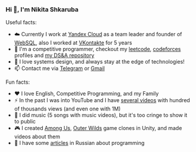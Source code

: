 ### Hi 👋, I'm Nikita Shkaruba

Useful facts:

- ☁️ Currently I work at [Yandex Cloud](https://cloud.yandex.com/en) as a team leader and founder of [WebSQL](https://yandex.cloud/en/services/websql), also I worked at [VKontakte](https://vk.com/about) for 5 years
- 🦾 I'm a competitive programmer, checkout my [leetcode](https://leetcode.com/nikita_shkaruba), [codeforces](https://codeforces.com/profile/nikita_shkaruba) profiles and [my DS&A repository](https://github.com/NikitaShkaruba/data_structures_and_algorithms)
- 👾 I love systems design, and always stay at the edge of technologies!
- 📫 Contact me via [Telegram](https://t.me/nshkaruba) or [Gmail](sh.sigmaone@gmail.com)

Fun facts:

- ❤️ I love English, Competitive Programming, and my Family
- ⚡ In the past I was into YouTube and I have [several videos](https://www.youtube.com/@AurelianoShowsTheWorld/videos) with hundred of thousands views (and even one with 1M)
- 🎸 I did music (5 songs with music videos), but it's too cringe to show it to public
- 🎮 I created [Among Us](https://github.com/NikitaShkaruba/among_us_clone), [Outer Wilds](https://github.com/NikitaShkaruba/outer_wilds_clone) game clones in Unity, and made videos about them
- 📰 I have some [articles](https://vk.com/@nsh) in Russian about programming
